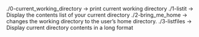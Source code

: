./0-current_working_directory -> print current working directory
./1-listit -> Display the contents list of your current directory
./2-bring_me_home -> changes the working directory to the user’s home directory.
./3-listfiles -> Display current directory contents in a long format
